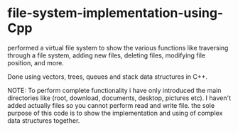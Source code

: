 # file-system-implementation-using-Cpp

performed a virtual file system to show the various functions like traversing through a file system, adding new files, deleting files, modifying file position, and more.

Done using vectors, trees, queues and stack data structures in C++.

NOTE: To perform complete functionality i have only introduced the main directories like (root, download, documents, desktop, pictures etc). I haven't added actually files so you 
      cannot perform read and write file. the sole purpose of this code is to show the implementation and using of complex data structures together. 

